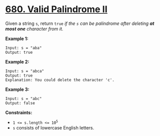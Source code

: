 # [680. Valid Palindrome II](https://leetcode.com/problems/valid-palindrome-ii/)

Given a string `s`, return `true` _if the `s` can be palindrome after deleting **at most one** character from it._

**Example 1:**

```
Input: s = "aba"
Output: true
```

**Example 2:**

```
Input: s = "abca"
Output: true
Explanation: You could delete the character 'c'.
```

**Example 3:**

```
Input: s = "abc"
Output: false
```

**Constraints:**

-   <code>1 <= s.length <= 10<sup>5</sup></code>
-   `s` consists of lowercase English letters.
